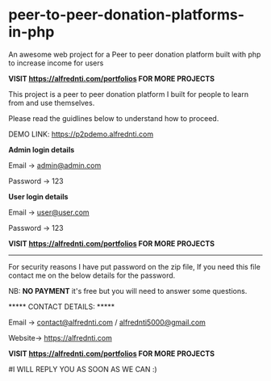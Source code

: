# peer-to-peer-donation-platforms-in-php
An awesome web project for a Peer to peer donation platform built with php to increase income for users

****VISIT https://alfrednti.com/portfolios FOR MORE PROJECTS****

This project is a peer to peer donation platform I built for people to learn from and use themselves.

Please read the guidlines below to understand how to proceed.




DEMO LINK:
https://p2pdemo.alfrednti.com

**Admin login details**

Email -> admin@admin.com

Password -> 123


**User login details**

Email -> user@user.com

Password -> 123

****VISIT https://alfrednti.com/portfolios FOR MORE PROJECTS****


---------------------------------------------------------------------

For security reasons I have put password on the zip file, If you need this file contact me on the below details for the password. 

NB: **NO PAYMENT** it's free but you will need to answer some questions.

***** CONTACT DETAILS: *****  

Email -> contact@alfrednti.com / alfrednti5000@gmail.com

Website-> https://alfrednti.com


****VISIT https://alfrednti.com/portfolios FOR MORE PROJECTS****


#I WILL REPLY YOU AS SOON AS WE CAN :)
